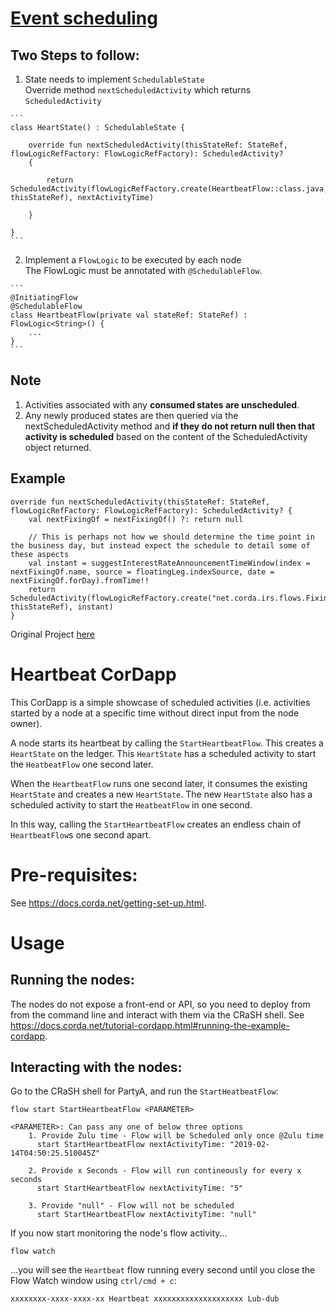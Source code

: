 # [Event scheduling](https://docs.corda.net/event-scheduling.html)

## Two Steps to follow:
  1. State needs to implement ```SchedulableState```<br/>
    Override method ```nextScheduledActivity``` which returns ```ScheduledActivity```<br/>
    
    ```
    class HeartState() : SchedulableState {

        override fun nextScheduledActivity(thisStateRef: StateRef, flowLogicRefFactory: FlowLogicRefFactory): ScheduledActivity?      
        {

            return ScheduledActivity(flowLogicRefFactory.create(HeartbeatFlow::class.java, thisStateRef), nextActivityTime)

        }

    }
    ```
    
    
  2. Implement a ```FlowLogic``` to be executed by each node<br/>
    The FlowLogic must be annotated with ```@SchedulableFlow```.
    
    ```
    @InitiatingFlow
    @SchedulableFlow
    class HeartbeatFlow(private val stateRef: StateRef) : FlowLogic<String>() {
        ...
    }
    ```

## Note
1. Activities associated with any **consumed states are unscheduled**.
2. Any newly produced states are then queried via the nextScheduledActivity method and **if they do not return null then that activity is scheduled** based on the content of the ScheduledActivity object returned.


## Example
```
override fun nextScheduledActivity(thisStateRef: StateRef, flowLogicRefFactory: FlowLogicRefFactory): ScheduledActivity? {
    val nextFixingOf = nextFixingOf() ?: return null

    // This is perhaps not how we should determine the time point in the business day, but instead expect the schedule to detail some of these aspects
    val instant = suggestInterestRateAnnouncementTimeWindow(index = nextFixingOf.name, source = floatingLeg.indexSource, date = nextFixingOf.forDay).fromTime!!
    return ScheduledActivity(flowLogicRefFactory.create("net.corda.irs.flows.FixingFlow\$FixingRoleDecider", thisStateRef), instant)
}
```






Original Project [here](https://github.com/corda/samples/tree/release-V3/heartbeat)

# Heartbeat CorDapp

This CorDapp is a simple showcase of scheduled activities (i.e. activities started by a node at a specific time without 
direct input from the node owner).

A node starts its heartbeat by calling the `StartHeartbeatFlow`. This creates a `HeartState` on the ledger. This 
`HeartState` has a scheduled activity to start the `HeatbeatFlow` one second later.

When the `HeartbeatFlow` runs one second later, it consumes the existing `HeartState` and creates a new `HeartState`. 
The new `HeartState` also has a scheduled activity to start the `HeatbeatFlow` in one second.

In this way, calling the `StartHeartbeatFlow` creates an endless chain of `HeartbeatFlow`s one second apart.

# Pre-requisites:
  
See https://docs.corda.net/getting-set-up.html.

# Usage

## Running the nodes:

The nodes do not expose a front-end or API, so you need to deploy from from the command line and interact with them via 
the CRaSH shell. See https://docs.corda.net/tutorial-cordapp.html#running-the-example-cordapp.

## Interacting with the nodes:

Go to the CRaSH shell for PartyA, and run the `StartHeatbeatFlow`:

    flow start StartHeartbeatFlow <PARAMETER>
    
    <PARAMETER>: Can pass any one of below three options
        1. Provide Zulu time - Flow will be Scheduled only once @Zulu time
          start StartHeartbeatFlow nextActivityTime: "2019-02-14T04:50:25.510045Z"
        
        2. Provide x Seconds - Flow will run contineously for every x seconds
          start StartHeartbeatFlow nextActivityTime: "5"
        
        3. Provide "null" - Flow will not be scheduled
          start StartHeartbeatFlow nextActivityTime: "null"

If you now start monitoring the node's flow activity...

    flow watch

...you will see the `Heartbeat` flow running every second until you close the Flow Watch window using `ctrl/cmd + c`:

    xxxxxxxx-xxxx-xxxx-xx Heartbeat xxxxxxxxxxxxxxxxxxxx Lub-dub
